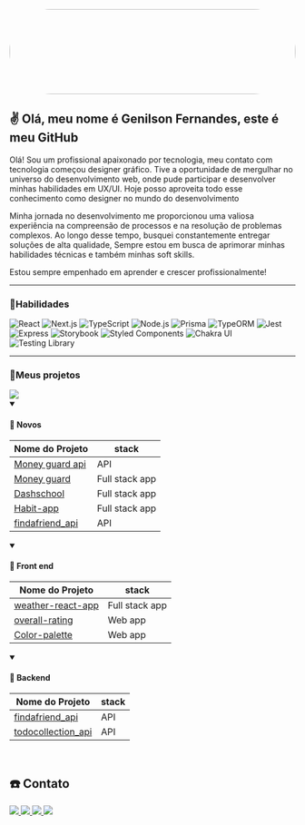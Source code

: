 
 <img
  style="width: 100%;height: 150px; display: inline-block;border-radius: 73px;"
  src="https://media.tenor.com/FDDaryOYNp0AAAAd/retro-city.gif" />
  

<h2>✌️ Olá, meu nome é Genilson Fernandes, este é meu GitHub</h2>


<p>
 Olá! Sou um profissional apaixonado por tecnologia, meu contato com tecnologia começou  designer gráfico. Tive a oportunidade de mergulhar no universo do desenvolvimento web, onde pude participar e desenvolver minhas habilidades em UX/UI. Hoje posso aproveita todo esse conhecimento como designer no mundo do desenvolvimento
</p>
<p>
 Minha jornada no desenvolvimento me proporcionou uma valiosa experiência na compreensão de processos e na resolução de problemas complexos. Ao longo desse tempo, busquei constantemente entregar soluções de alta qualidade, Sempre estou em busca de aprimorar minhas habilidades técnicas e também minhas soft skills.
</p>
<p>
Estou sempre empenhado em aprender e crescer profissionalmente!
</p>
<hr />
<div>
 <h3>📌Habilidades </h3>
  <img src="https://img.shields.io/badge/React-20232A?style=for-the-badge&logo=react&logoColor=61DAFB" alt="React">
  <img src="https://img.shields.io/badge/Next.js-000000?style=for-the-badge&logo=next-dot-js&logoColor=white" alt="Next.js">
  <img src="https://img.shields.io/badge/TypeScript-007ACC?style=for-the-badge&logo=typescript&logoColor=white" alt="TypeScript">
  <img src="https://img.shields.io/badge/Node.js-43853D?style=for-the-badge&logo=node-dot-js&logoColor=white" alt="Node.js">
  <img src="https://img.shields.io/badge/Prisma-1B222D?style=for-the-badge&logo=prisma&logoColor=white" alt="Prisma">
  <img src="https://img.shields.io/badge/TypeORM-FE0902?style=for-the-badge&logo=typeorm&logoColor=white" alt="TypeORM">
  <img src="https://img.shields.io/badge/Jest-C21325?style=for-the-badge&logo=jest&logoColor=white" alt="Jest">
  <img src="https://img.shields.io/badge/Express-000000?style=for-the-badge&logo=express&logoColor=white" alt="Express">
  <img src="https://img.shields.io/badge/Storybook-FF4785?style=for-the-badge&logo=storybook&logoColor=white" alt="Storybook">
  <img src="https://img.shields.io/badge/Styled_Components-DB7093?style=for-the-badge&logo=styled-components&logoColor=white" alt="Styled Components">
  <img src="https://img.shields.io/badge/Chakra_UI-319795?style=for-the-badge&logo=chakra-ui&logoColor=white" alt="Chakra UI">
  <img src="https://img.shields.io/badge/Testing_Library-E33332?style=for-the-badge&logo=testing-library&logoColor=white" alt="Testing Library">
</div>
  
  <hr />
  <h3>📌Meus projetos </h3>

  <a href="https://github.com/geniilsonfernandes/moneyguard"> 
  <img src="https://res.cloudinary.com/dbpayojb3/image/upload/c_pad,b_auto:predominant,fl_preserve_transparency/v1702331389/money_banner_sspgbq.jpg?_s=public-apps" />
  </a>
 
 <details open>
  <summary><h4>🚩 Novos </h4></summary>
  
  | Nome do Projeto | stack |
  |------|-------|
  | [Money guard api](https://github.com/geniilsonfernandes/moneyguard-api) | API
  | [Money guard](https://github.com/geniilsonfernandes/moneyguard) | Full stack app
  | [Dashschool](https://github.com/geniilsonfernandes/dashschool) | Full stack app
  | [Habit-app](https://github.com/geniilsonfernandes/habbit-app) | Full stack app
  | [findafriend_api](https://github.com/geniilsonfernandes/findafriend_api) | API
  
</details> 

<details open>
  <summary><h4>🚩 Front end</h4></summary>
  
  | Nome do Projeto | stack |
  |------|-------|
  | [weather-react-app](https://github.com/geniilsonfernandes/weather-react-app) | Full stack app
  | [overall-rating](https://github.com/geniilsonfernandes/overall-rating) | Web app
  | [Color-palette](https://github.com/geniilsonfernandes/color-palette) |  Web app

  
</details> 


 <details open>
  <summary><h4>🚩 Backend </h4></summary>

   
  | Nome do Projeto | stack |
  |------|-------|
  | [findafriend_api](https://github.com/geniilsonfernandes/findafriend_api) |API
  | [todocollection_api](https://github.com/geniilsonfernandes/todocollection_api) | API
  
</details> 
  
 <br />
 
  <h2>☎️ Contato </h2>
<div style="display: inline;">
  <a href="https://www.instagram.com/geecods/" target="_blank">
    <img
    src="https://img.shields.io/badge/-Instagram-%23E4405F?style=for-the-badge&logo=instagram&logoColor=white"
    target="_blank">
  </a>
  <a href="mailto:geniilsonfernandes@gmail.com">
    <img
    src="https://img.shields.io/badge/-Gmail-%23333?style=for-the-badge&logo=gmail&logoColor=white"
    target="_blank">
  </a>
  <a href="https://www.linkedin.com/in/genilson-fernandes/" target="_blank">
    <img
    src="https://img.shields.io/badge/-LinkedIn-%230077B5?style=for-the-badge&logo=linkedin&logoColor=white"
    target="_blank">
  </a>
  <a href="https://api.whatsapp.com/send?phone=5522996021627" target="_blank">
    <img
    src="https://img.shields.io/badge/-WhatsApp-%25D366?style=for-the-badge&logo=whatsapp&logoColor=white"
    target="_blank">
  </a>
</div>

  
  
